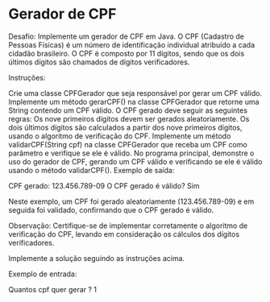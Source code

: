 
# Gerador de CPF
Desafio:
Implemente um gerador de CPF em Java. O CPF (Cadastro de Pessoas Físicas) é um número de identificação individual atribuído a cada cidadão brasileiro. O CPF é composto por 11 dígitos, sendo que os dois últimos dígitos são chamados de dígitos verificadores.

Instruções:

Crie uma classe CPFGerador que seja responsável por gerar um CPF válido.
Implemente um método gerarCPF() na classe CPFGerador que retorne uma String contendo um CPF válido.
O CPF gerado deve seguir as seguintes regras:
Os nove primeiros dígitos devem ser gerados aleatoriamente.
Os dois últimos dígitos são calculados a partir dos nove primeiros dígitos, usando o algoritmo de verificação do CPF.
Implemente um método validarCPF(String cpf) na classe CPFGerador que receba um CPF como parâmetro e verifique se ele é válido.
No programa principal, demonstre o uso do gerador de CPF, gerando um CPF válido e verificando se ele é válido usando o método validarCPF().
Exemplo de saída:

CPF gerado: 123.456.789-09
O CPF gerado é válido? Sim


Neste exemplo, um CPF foi gerado aleatoriamente (123.456.789-09) e em seguida foi validado, confirmando que o CPF gerado é válido.

Observação: Certifique-se de implementar corretamente o algoritmo de verificação do CPF, levando em consideração os cálculos dos dígitos verificadores.

Implemente a solução seguindo as instruções acima.

Exemplo de entrada:

Quantos cpf quer gerar ?
1